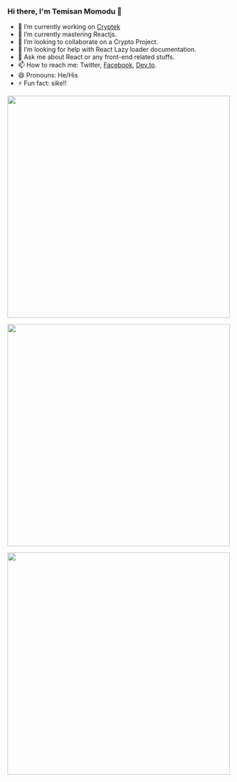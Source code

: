 ### Hi there, I'm Temisan Momodu 👋

- 🔭 I’m currently working on [Cryptek](https://github.com/heytemisan/Cryptek)
- 🌱 I’m currently mastering Reactjs.
- 👯 I’m looking to collaborate on a Crypto Project.
- 🤔 I’m looking for help with React Lazy loader documentation.
- 💬 Ask me about React or any front-end related stuffs.
- 📫 How to reach me: Twitter, [Facebook](https://web.facebook.com/temy.momodu), [Dev.to](https://dev.to/heytemisan). 
- 😄 Pronouns: He/His
- ⚡ Fun fact: sike!!

<img src="https://github-readme-stats.vercel.app/api?username=heytemisan&&show_icons=true&title_color=ffffff&icon_color=bb2acf&text_color=daf7dc&bg_color=151515"
 type="image" width="500" theme="onedark"/>
 
<img src="https://github-readme-stats.vercel.app/api/top-langs/?username=heytemisan&layout=compact&&show_icons=true&title_color=ffffff&icon_color=bb2acf&text_color=daf7dc&bg_color=151515"
 type="image" width="500" theme="onedark"/>
 

<img src="https://wakatime.com/share/@heytemisan/242a8d75-96e7-43c0-b2c9-296091098190.svg" type="image" width="500"/>
